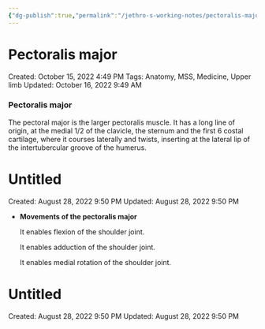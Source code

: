 ```yaml
---
{"dg-publish":true,"permalink":"/jethro-s-working-notes/pectoralis-major/","dgPassFrontmatter":true}
---
```



# Pectoralis major

Created: October 15, 2022 4:49 PM
Tags: Anatomy, MSS, Medicine, Upper limb
Updated: October 16, 2022 9:49 AM

### Pectoralis major

The pectoral major is the larger pectoralis muscle. It has a long line of origin, at the medial 1/2 of the clavicle, the sternum and the first 6 costal cartilage, where it courses laterally and twists, inserting at the lateral lip of the intertubercular groove of the humerus.


<div class="transclusion internal-embed is-loaded"><div class="markdown-embed">





# Untitled

Created: August 28, 2022 9:50 PM
Updated: August 28, 2022 9:50 PM

</div></div>


- ******************************Movements of the pectoralis major******************************
    
    It enables flexion of the shoulder joint.
    
    It enables adduction of the shoulder joint.
    
    It enables medial rotation of the shoulder joint.
    
    
<div class="transclusion internal-embed is-loaded"><div class="markdown-embed">





# Untitled

Created: August 28, 2022 9:50 PM
Updated: August 28, 2022 9:50 PM

</div></div>
